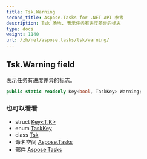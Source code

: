 ```yaml
---
title: Tsk.Warning
second_title: Aspose.Tasks for .NET API 参考
description: Tsk 场地. 表示任务有进度差异的标志
type: docs
weight: 1140
url: /zh/net/aspose.tasks/tsk/warning/
---
```

## Tsk.Warning field

表示任务有进度差异的标志。

```csharp
public static readonly Key<bool, TaskKey> Warning;
```

### 也可以看看

* struct [Key&lt;T,K&gt;](../../key-2/)
* enum [TaskKey](../../taskkey/)
* class [Tsk](../)
* 命名空间 [Aspose.Tasks](../../tsk/)
* 部件 [Aspose.Tasks](../../../)


